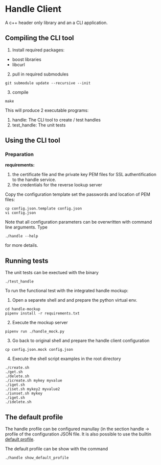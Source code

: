 # Handle Client
A c++ header only library and an a CLI application.

## Compiling the CLI tool
1. Install required packages:
  * boost libraries
  * libcurl
2. pull in required submodules
```
git submodule update --recursive --init
```
3. compile 
```
make
```
This will produce 2 executable programs:
1. handle: The CLI tool to create / test handles
2. test_handle: The unit tests

## Using the CLI tool

### Preparation
__requirements:__ 
1. the certificate file and the private key PEM files for SSL authentification to the handle service.
2. the credentials for the reverse lookup server

Copy the configuration template set the passwords and location of PEM files:
```
cp config.json.template config.json
vi config.json
```

Note that all configuration parameters can be overwritten with command line arguments. Type 
```
./handle --help 
```
for more details.

## Running tests
The unit tests can be exectued with the binary

```
./test_handle
```

To run the functional test with the integrated handle mockup:
1. Open a separete shell and and prepare the python virtual env.

```
cd handle-mockup
pipenv install -r requirements.txt
```

2. Execute the mockup server

```
pipenv run ./handle_mock.py
```

3. Go back to original shell and prepare the handle client configuration

```
cp config.json.mock config.json
```

4. Execute the shell script examples in the root directory

```
./create.sh
./get.sh
./delete.sh
./icreate.sh mykey myvalue
./iget.sh
./iset.sh mykey2 myvalue2
./iunset.sh mykey
./iget.sh
./idelete.sh
```

## The default profile
The handle profile can be configured manullay (in the section handle -> profile of the
configuration JSON file. It is also possible to use the builtin
[default profile](doc/default_profile.json).

The default profile can be show with the command

```
./handle show_default_profile
```

